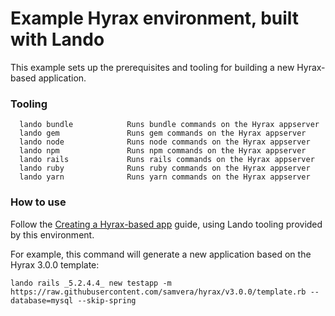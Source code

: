 # Example Hyrax environment, built with Lando 

This example sets up the prerequisites and tooling for building a new Hyrax-based application.

### Tooling
```
  lando bundle            Runs bundle commands on the Hyrax appserver
  lando gem               Runs gem commands on the Hyrax appserver
  lando node              Runs node commands on the Hyrax appserver
  lando npm               Runs npm commands on the Hyrax appserver
  lando rails             Runs rails commands on the Hyrax appserver
  lando ruby              Runs ruby commands on the Hyrax appserver
  lando yarn              Runs yarn commands on the Hyrax appserver
```

### How to use

Follow the [Creating a Hyrax-based app](https://github.com/samvera/hyrax/blob/master/documentation/developing-your-hyrax-based-app.md#creating-a-hyrax-based-app) guide, using Lando tooling provided by this environment.

For example, this command will generate a new application based on the Hyrax 3.0.0 template:
```
lando rails _5.2.4.4_ new testapp -m https://raw.githubusercontent.com/samvera/hyrax/v3.0.0/template.rb --database=mysql --skip-spring
```
